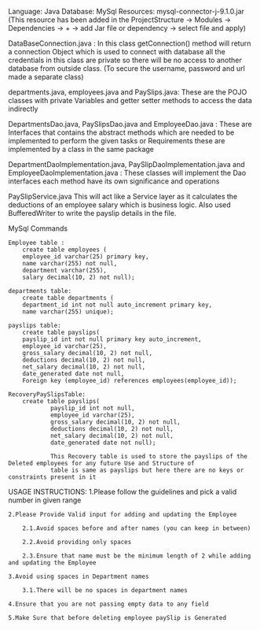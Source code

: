 Language: Java
Database: MySql
Resources: mysql-connector-j-9.1.0.jar (This resource has been added in the ProjectStructure -> Modules -> Dependencies ->
                                        + -> add Jar file or dependency -> select file and apply)

DataBaseConnection.java :
        In this class getConnection() method will return a connection Object which is used to connect with database
        all the credentials in this class are private so there will be no access to another database from outside class.
        (To secure the username, password and url made a separate class)

departments.java, employees.java and PaySlips.java:
        These are the POJO classes with private Variables and getter setter methods to access the data indirectly

DepartmentsDao.java, PaySlipsDao.java and EmployeeDao.java :
        These are Interfaces that contains the abstract methods which are needed to be implemented to perform the given tasks
        or Requirements these are implemented by a class in the same package

DepartmentDaoImplementation.java, PaySlipDaoImplementation.java and EmployeeDaoImplementation.java :
        These classes will implement the Dao interfaces each method have its own significance and operations

PaySlipService.java
        This will act like a Service layer as it calculates the deductions of an employee salary which is business logic.
        Also used BufferedWriter to write the payslip details in the file.

MySql Commands

    Employee table :
        create table employees (
        employee_id varchar(25) primary key,
        name varchar(255) not null,
        department varchar(255),
        salary decimal(10, 2) not null);

    departments table:
        create table departments (
        department_id int not null auto_increment primary key,
        name varchar(255) unique);

    payslips table:
        create table payslips(
        payslip_id int not null primary key auto_increment,
        employee_id varchar(25),
        gross_salary decimal(10, 2) not null,
        deductions decimal(10, 2) not null,
        net_salary decimal(10, 2) not null,
        date_generated date not null,
        Foreign key (employee_id) references employees(employee_id));

    RecoveryPaySlipsTable:
        create table payslips(
                payslip_id int not null,
                employee_id varchar(25),
                gross_salary decimal(10, 2) not null,
                deductions decimal(10, 2) not null,
                net_salary decimal(10, 2) not null,
                date_generated date not null);

                This Recovery table is used to store the payslips of the Deleted employees for any future Use and Structure of
                table is same as payslips but here there are no keys or constraints present in it


USAGE INSTRUCTIONS:
    1.Please follow the guidelines and pick a valid number in given range
    
    2.Please Provide Valid input for adding and updating the Employee
    
        2.1.Avoid spaces before and after names (you can keep in between)
        
        2.2.Avoid providing only spaces
        
        2.3.Ensure that name must be the minimum length of 2 while adding and updating the Employee
    
    3.Avoid using spaces in Department names
    
        3.1.There will be no spaces in department names
    
    4.Ensure that you are not passing empty data to any field
    
    5.Make Sure that before deleting employee paySlip is Generated

